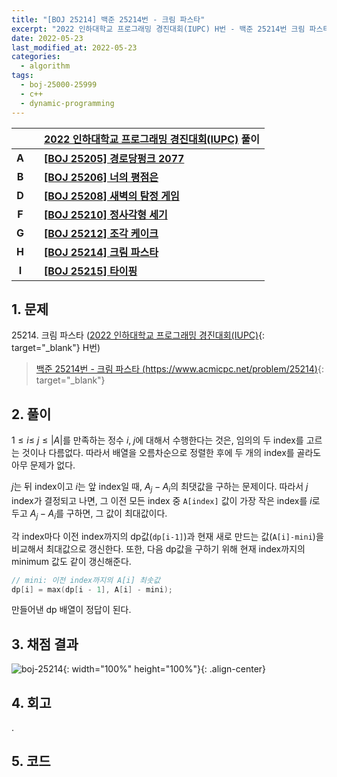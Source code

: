 ```yaml
---
title: "[BOJ 25214] 백준 25214번 - 크림 파스타"
excerpt: "2022 인하대학교 프로그래밍 경진대회(IUPC) H번 - 백준 25214번 크림 파스타 풀이"
date: 2022-05-23
last_modified_at: 2022-05-23
categories:
  - algorithm
tags:
  - boj-25000-25999
  - c++
  - dynamic-programming
---
```


|||[2022 인하대학교 프로그래밍 경진대회(IUPC)](https://burningfalls.github.io/contest/iupc-baekjoon-contest/) 풀이|
|:---:|:---:|:---|
|**A**||**[[BOJ 25205] 경로당펑크 2077](https://burningfalls.github.io/algorithm/boj-25205/)**|
|**B**||**[[BOJ 25206] 너의 평점은](https://burningfalls.github.io/algorithm/boj-25206/)**|
|**D**||**[[BOJ 25208] 새벽의 탐정 게임](https://burningfalls.github.io/algorithm/boj-25208/)**|
|**F**||**[[BOJ 25210] 정사각형 세기](https://burningfalls.github.io/algorithm/boj-25210/)**|
|**G**||**[[BOJ 25212] 조각 케이크](https://burningfalls.github.io/algorithm/boj-25212/)**|
|**H**||**[[BOJ 25214] 크림 파스타](https://burningfalls.github.io/algorithm/boj-25214/)**|
|**I**||**[[BOJ 25215] 타이핑](https://burningfalls.github.io/algorithm/boj-25215/)**|

## 1. 문제
$25214$. 크림 파스타 ([2022 인하대학교 프로그래밍 경진대회(IUPC)](https://burningfalls.github.io/contest/iupc-baekjoon-contest/){: target="_blank"} H번)

> [백준 25214번 - 크림 파스타 (https://www.acmicpc.net/problem/25214)](https://www.acmicpc.net/problem/25214){: target="_blank"}

## 2. 풀이

$1\leq i \leq \ j \leq \vert A \vert$를 만족하는 정수 $i,\;j$에 대해서 수행한다는 것은, 임의의 두 index를 고르는 것이나 다름없다. 따라서 배열을 오름차순으로 정렬한 후에 두 개의 index를 골라도 아무 문제가 없다.

$j$는 뒤 index이고 $i$는 앞 index일 때, $A_j-A_i$의 최댓값을 구하는 문제이다. 따라서 $j$ index가 결정되고 나면, 그 이전 모든 index 중 `A[index]` 값이 가장 작은 index를 $i$로 두고 $A_j-A_i$를 구하면, 그 값이 최대값이다.

각 index마다 이전 index까지의 dp값(`dp[i-1]`)과 현재 새로 만드는 값(`A[i]-mini`)을 비교해서 최대값으로 갱신한다. 또한, 다음 dp값을 구하기 위해 현재 index까지의 minimum 값도 같이 갱신해준다.

```cpp
// mini: 이전 index까지의 A[i] 최솟값
dp[i] = max(dp[i - 1], A[i] - mini);
```

만들어낸 dp 배열이 정답이 된다.

## 3. 채점 결과

![boj-25214](https://user-images.githubusercontent.com/30232837/169728582-66efa980-6954-452c-ae70-7240c21708f7.png "boj-25214"){: width="100%" height="100%"}{: .align-center}

## 4. 회고

.

## 5. 코드

<script src="https://gist.github.com/BurningFalls/e39e8aaa216396a165dd8b7951daebe0.js"></script>